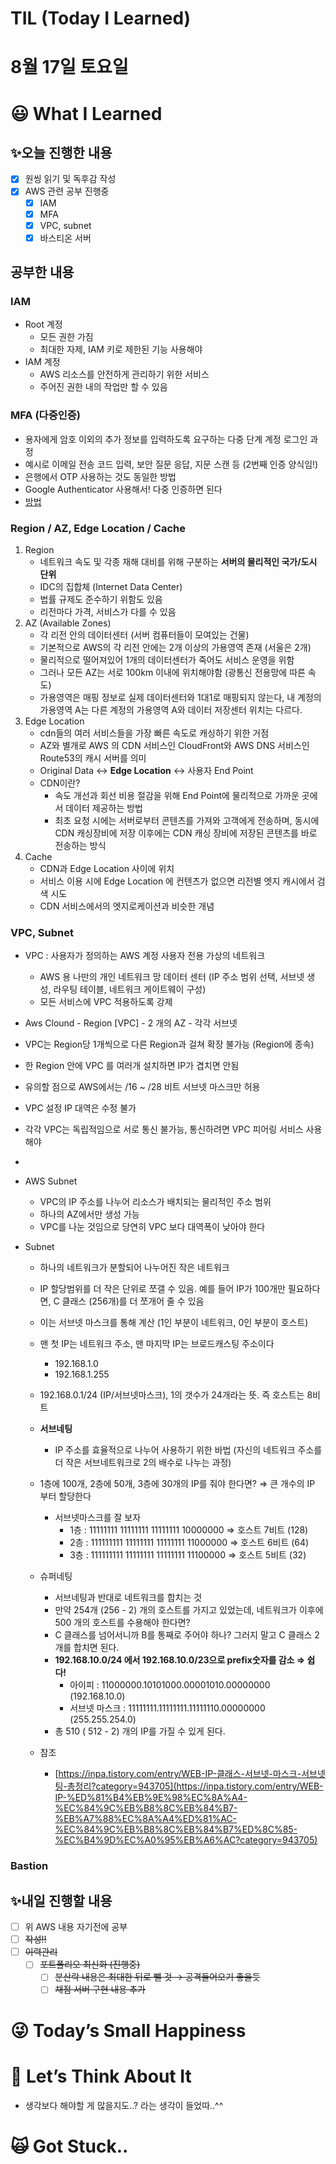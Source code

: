 # TIL (Today I Learned)

# 8월 17일 토요일

# 😃 What I Learned

## ✨오늘 진행한 내용

- [x]  원씽 읽기 및 독후감 작성
- [x]  AWS 관련 공부 진행중
    - [x]  IAM
    - [x]  MFA
    - [x]  VPC, subnet
    - [x]  바스티온 서버

## 공부한 내용

### IAM

- Root 계정
    - 모든 권한 가짐
    - 최대한 자제, IAM 키로 제한된 기능 사용해야
- IAM 계정
    - AWS 리소스를 안전하게 관리하기 위한 서비스
    - 주어진 권한 내의 작업만 할 수 있음

### MFA (다중인증)

- 용자에게 암호 이외의 추가 정보를 입력하도록 요구하는 다중 단계 계정 로그인 과정
- 예시로 이메일 전송 코드 입력, 보안 질문 응답, 지문 스캔 등 (2번째 인증 양식임!)
- 은행에서 OTP 사용하는 것도 동일한 방법
- Google Authenticator 사용해서! 다중 인증하면 된다
- [방법](https://velog.io/@dldldl1022/AWS-%EB%8B%A4%EC%A4%91%EC%9D%B8%EC%A6%9DMFA-%EC%84%A4%EC%A0%95%ED%95%98%EA%B8%B0)

### Region / AZ, Edge Location / Cache

1. Region
    - 네트워크 속도 및 각종 재해 대비를 위해 구분하는 **서버의 물리적인 국가/도시 단위**
    - IDC의 집합체 (Internet Data Center)
    - 법률 규제도 준수하기 위함도 있음
    - 리전마다 가격, 서비스가 다를 수 있음
2. AZ (Available Zones)
    - 각 리전 안의 데이터센터 (서버 컴퓨터들이 모여있는 건물)
    - 기본적으로 AWS의 각 리전 안에는 2개 이상의 가용영역 존재 (서울은 2개)
    - 물리적으로 떨어져있어 1개의 데이터센터가 죽어도 서비스 운영을 위함
    - 그러나 모든 AZ는 서로 100km 이내에 위치해야함 (광통신 전용망에 따른 속도)
    - 가용영역은 매핑 정보로 실제 데이터센터와 1대1로 매핑되지 않는다, 내 계정의 가용영역 A는 다른 계정의 가용영역 A와 데이터 저장센터 위치는 다르다.
3. Edge Location
    - cdn들의 여러 서비스들을 가장 빠른 속도로 캐싱하기 위한 거점
    - AZ와 별개로 AWS 의 CDN 서비스인 CloudFront와 AWS DNS 서비스인 Route53의 캐시 서버를 의미
    - Original Data ↔ **Edge Location** ↔ 사용자 End Point
    - CDN이란?
        - 속도 개선과 회선 비용 절감을 위해 End Point에 물리적으로 가까운 곳에서 데이터 제공하는 방법
        - 최초 요청 시에는 서버로부터 콘텐츠를 가져와 고객에게 전송하며, 동시에 CDN 캐싱장비에 저장
        이후에는 CDN 캐싱 장비에 저장된 콘텐츠를 바로 전송하는 방식
4. Cache
    - CDN과 Edge Location 사이에 위치
    - 서비스 이용 시에 Edge Location 에 컨텐츠가 없으면 리전별 엣지 캐시에서 검색 시도
    - CDN 서비스에서의 엣지로케이션과 비슷한 개념

### VPC, Subnet

- VPC : 사용자가 정의하는 AWS 계정 사용자 전용 가상의 네트워크
    - AWS 용 나만의 개인 네트워크 망 데이터 센터 (IP 주소 범위 선택, 서브넷 생성, 라우팅 테이블, 네트워크 게이트웨이 구성)
    - 모든 서비스에 VPC 적용하도록 강제

- Aws Clound - Region [VPC] - 2 개의 AZ - 각각 서브넷
- VPC는 Region당 1개씩으로 다른 Region과 걸쳐 확장 불가능 (Region에 종속)
- 한 Region 안에 VPC 를 여러개 설치하면 IP가 겹치면 안됨
- 유의할 점으로 AWS에서는 /16 ~ /28 비트 서브넷 마스크만 허용
- VPC 설정 IP 대역은 수정 불가
- 각각 VPC는 독립적임으로 서로 통신 불가능, 통신하려면 VPC 피어링 서비스 사용해야
- 

- AWS Subnet
    - VPC의 IP 주소를 나누어 리소스가 배치되는 물리적인 주소 범위
    - 하나의 AZ에서만 생성 가능
    - VPC를 나눈 것임으로 당연히 VPC 보다 대역폭이 낮아야 한다

- Subnet
    - 하나의 네트워크가 분할되어 나누어진 작은 네트워크
    - IP 할당범위를 더 작은 단위로 쪼갤 수 있음. 예를 들어 IP가 100개만 필요하다면, C 클래스 (256개)를 더 쪼개어 줄 수 있음
    - 이는 서브넷 마스크를 통해 계산 (1인 부분이 네트워크, 0인 부분이 호스트)
    - 맨 첫 IP는 네트워크 주소, 맨 마지막 IP는 브로드캐스팅 주소이다
        - 192.168.1.0
        - 192.168.1.255
    - 192.168.0.1/24 (IP/서브넷마스크), 1의 갯수가 24개라는 뜻. 즉 호스트는 8비트
    - **서브네팅**
        - IP 주소를 효율적으로 나누어 사용하기 위한 바법 (자신의 네트워크 주소를 더 작은 서브네트워크로 2의 배수로 나누는 과정)
    
    
    
    - 1층에 100개, 2층에 50개, 3층에 30개의 IP를 줘야 한다면? ⇒ 큰 개수의 IP 부터 할당한다
        - 서브넷마스크를 잘 보자
            - 1층 : 11111111 11111111 11111111 10000000 ⇒ 호스트 7비트 (128)
            - 2층 : 111111111 11111111 11111111 11000000 ⇒ 호스트 6비트 (64)
            - 3층 : 111111111 11111111 11111111 11100000 ⇒ 호스트 5비트 (32)
    
    
    - 슈퍼네팅
        - 서브네팅과 반대로 네트워크를 합치는 것
        - 만약 254개 (256 - 2) 개의 호스트를 가지고 있었는데, 네트워크가 이후에 500 개의 호스트를 수용해야 한다면?
        - C 클래스를 넘어서니까 B를 통째로 주어야 하나? 그러지 말고 C 클래스 2개를 합치면 된다.
        - **192.168.10.0/24 에서 192.168.10.0/23으로 prefix숫자를 감소 ⇒ 쉽다!**
            - 아이피 : 11000000.10101000.00001010.00000000 (192.168.10.0)
            - 서브넷 마스크 : 11111111.11111111.11111110.00000000 (255.255.254.0)
        - 총 510 ( 512 - 2) 개의 IP를 가질 수 있게 된다.
    - 참조
        - [https://inpa.tistory.com/entry/WEB-IP-클래스-서브넷-마스크-서브넷팅-총정리?category=943705](https://inpa.tistory.com/entry/WEB-IP-%ED%81%B4%EB%9E%98%EC%8A%A4-%EC%84%9C%EB%B8%8C%EB%84%B7-%EB%A7%88%EC%8A%A4%ED%81%AC-%EC%84%9C%EB%B8%8C%EB%84%B7%ED%8C%85-%EC%B4%9D%EC%A0%95%EB%A6%AC?category=943705)

### Bastion

## ✨내일 진행할 내용

- [ ]  위 AWS 내용 자기전에 공부
- [ ]  ~~작성!!~~
- [ ]  ~~이력관리~~
    - [ ]  ~~포트폴리오 최신화 (진행중)~~
        - [ ]  ~~분산락 내용은 최대한 뒤로 뺄 것 → 공격들어오기 좋을듯~~
        - [ ]  ~~채점 서버 구현 내용 추가~~

# 😜 Today’s Small Happiness

# 🧐 Let’s Think About It

- 생각보다 해야할 게 많을지도..? 라는 생각이 들었따..^^

# 🙀 Got Stuck..